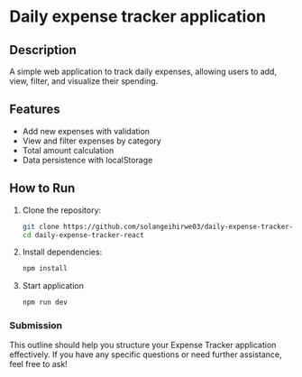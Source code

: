 # Daily expense tracker application

## Description

A simple web application to track daily expenses, allowing users to add, view, filter, and visualize their spending.

## Features

- Add new expenses with validation
- View and filter expenses by category
- Total amount calculation
- Data persistence with localStorage

## How to Run

1. Clone the repository:
   ```bash
   git clone https://github.com/solangeihirwe03/daily-expense-tracker-react.git
   cd daily-expense-tracker-react
   ```
2. Install dependencies:
    ```bash
   npm install
    ```

3. Start application
    ```bash
    npm run dev
    ```

### Submission

This outline should help you structure your Expense Tracker application effectively. If you have any specific questions or need further assistance, feel free to ask!
